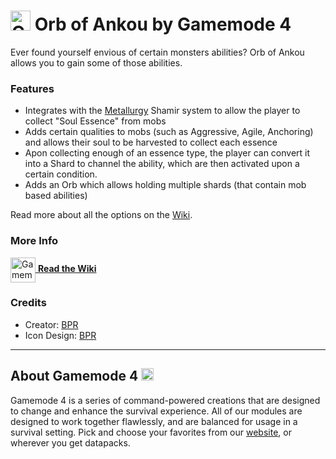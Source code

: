 # <img src="https://raw.githubusercontent.com/Gamemode4Dev/GM4_Datapacks/master/base/images/gm4_logo.png" alt="GM4 Logo" width="32" /> Orb of Ankou by Gamemode 4<!--$pmc:delete-->

Ever found yourself envious of certain monsters abilities? Orb of Ankou allows you to gain some of those abilities.<!--$pmc:headerSize-->

### Features
- Integrates with the [Metallurgy](https://gm4.co/modules/metallurgy)<!--$dynamicLink:gm4_metallurgy--> Shamir system to allow the player to collect "Soul Essence" from mobs
- Adds certain qualities to mobs (such as Aggressive, Agile, Anchoring) and allows their soul to be harvested to collect each essence
- Apon collecting enough of an essence type, the player can convert it into a Shard to channel the ability, which are then activated upon a certain condition.
- Adds an Orb which allows holding multiple shards (that contain mob based abilities)

Read more about all the options on the [Wiki](https://wiki.gm4.co/Orb_of_Ankou).

### More Info
[<img src="https://raw.githubusercontent.com/Gamemode4Dev/GM4_Datapacks/master/base/images/gm4_wiki_logo.png" alt="Gamemode 4 Wiki Logo" width="40" align="center"/> **Read the Wiki**](https://wiki.gm4.co/wiki/Orb_of_Ankou)

### Credits
- Creator: [BPR](https://bsky.app/profile/bpr02.com)
- Icon Design: [BPR](https://bsky.app/profile/bpr02.com)

---
## About Gamemode 4 <img src="https://raw.githubusercontent.com/Gamemode4Dev/GM4_Datapacks/master/base/images/gm4_logo.png" alt="Gamemode 4 Logo" width="20"/>
Gamemode 4 is a series of command-powered creations that are designed to change and enhance the survival experience. All of our modules are designed to work together flawlessly, and are balanced for usage in a survival setting. Pick and choose your favorites from our [website](https://gm4.co), or wherever you get datapacks.